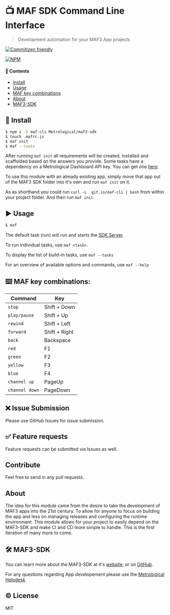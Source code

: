 # 📺 MAF SDK Command Line Interface

> Development automation for your MAF3 App projects

[![Commitizen friendly](https://img.shields.io/badge/commitizen-friendly-brightgreen.svg)](http://commitizen.github.io/cz-cli/)

[![NPM](https://nodei.co/npm/maf-cli.png?downloads=true&downloadRank=true&stars=true)](https://nodei.co/npm/maf-cli/)

#### 📖 Contents

- [Install](#install)
- [Usage](#usage)
- [MAF key combinations](#maf-key-combinations)
- [About](#about)
- [MAF3-SDK](#maf3-sdk)


## 💾 Install

```sh
$ npm i -D maf-cli Metrological/maf3-sdk
$ touch .mafrc.js
$ maf init
$ maf --tasks
```

After running `maf init` all requirements will be created, installed and scaffolded based on the answers you provide. Some tasks have a dependency on a Metrological Dashboard API key. You can get one [here](https://dashboard.metrological.com/#/profile/api).

To use this module with an already existing app, simply move that app out of the MAF3 SDK folder into it's own and run `maf init` on it.

As as shorthand you could run `curl -L  git.io/maf-cli | bash` from within your project folder. And then run `maf init`.

## ▶️ Usage

```sh
$ maf
```

The default task (run) will run and starts the [SDK Server](http://localhost:8080).

To run individual tasks, use `maf <task>`.

To display the list of build-in tasks, use `maf --tasks`

For an overview of available options and commands, use `maf --help`

## ⌨️ MAF key combinations:

| Command | Key |
| --- | --- |
| `stop` | Shift + Down |
| `play/pause` | Shift + Up |
| `rewind` | Shift + Left |
| `forward` | Shift + Right |
| `back` | Backspace |
| `red` | F1 |
| `green` | F2 |
| `yellow` | F3 |
| `blue` | F4 |
| `channel up` | PageUp |
| `channel down` | PageDown |

## ❌ Issue Submission

Please use GitHub Issues for issue submission.

## ✅ Feature requests

Feature requests can be submitted via Issues as well.

## Contribute

Feel free to send in any pull requests.

## About

The idea for this module came from the desire to take the development of MAF3 apps into the 21st century. To allow for anyone to focus on building the app and less on managing releases and configuring the runtime environment. This module allows for your project to easily depend on the MAF3-SDK and make CI and CD more simple to handle. This is the first iteration of many more to come.

## 🛠 MAF3-SDK

You can learn more about the MAF3-SDK at it's [website](https://mafsdk.tv/), or on [GitHub](https://git.io/maf3-sdk).

For any questions regarding App developement please use the [Metrological Helpdesk](https://metrological.atlassian.net/servicedesk/customer/portal/).

## ©️ License

MIT

